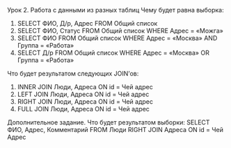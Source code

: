 Урок 2. Работа с данными из разных таблиц
Чему будет равна выборка:
1. SELECT ФИО, Д/р, Адрес FROM Общий список
2. SELECT ФИО, Статус FROM Общий список WHERE Адрес = «Можга»
3. SELECT ФИО FROM Общий список WHERE Адрес = «Москва» AND Группа = «Работа»
4. SELECT Д/р FROM Общий список WHERE Адрес = «Москва» OR Группа = «Работа»

Что будет результатом следующих JOIN’ов:
1. INNER JOIN Люди, Адреса ON id = Чей адрес
2. LEFT JOIN Люди, Адреса ON id = Чей адрес
3. RIGHT JOIN Люди, Адреса ON id = Чей адрес
4. FULL JOIN Люди, Адреса ON id = Чей адрес

Дополнительное задание. Что будет результатом выборки:
SELECT ФИО, Адрес, Комментарий FROM Люди RIGHT JOIN Адреса ON id = Чей
Адрес
